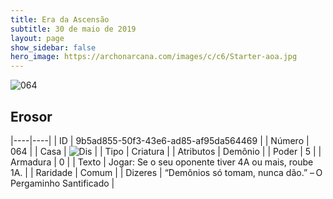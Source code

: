 ```yaml
---
title: Era da Ascensão
subtitle: 30 de maio de 2019
layout: page
show_sidebar: false
hero_image: https://archonarcana.com/images/c/c6/Starter-aoa.jpg
---
```


![064](https://cdn.keyforgegame.com/media/card_front/pt/435_064_GJR782Q9CPF7_pt.png)

## Erosor

|----|----|
| ID | 9b5ad855-50f3-43e6-ad85-af95da564469 |
| Número | 064 |
| Casa | ![Dis](https://archonarcana.com/images/thumb/e/e8/Dis.png/22px-Dis.png "Dis") |
| Tipo | Criatura |
| Atributos | Demônio |
| Poder | 5 |
| Armadura | 0 |
| Texto | Jogar: Se o seu oponente tiver 4A ou mais, roube 1A. |
| Raridade | Comum |
| Dizeres | “Demônios só tomam, nunca dão.”  – O Pergaminho Santificado |
